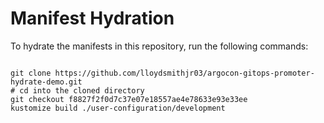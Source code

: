 
# Manifest Hydration

To hydrate the manifests in this repository, run the following commands:

```shell

git clone https://github.com/lloydsmithjr03/argocon-gitops-promoter-hydrate-demo.git
# cd into the cloned directory
git checkout f8827f2f0d7c37e07e18557ae4e78633e93e33ee
kustomize build ./user-configuration/development
```